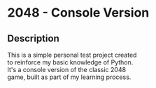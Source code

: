# 2048 - Console Version
## Description
This is a simple personal test project created  
to reinforce my basic knowledge of Python.  
It's a console version of the classic 2048  
game, built as part of my learning process.
